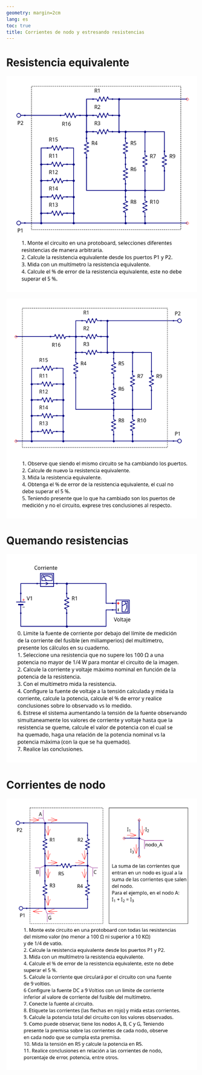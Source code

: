 ```yaml
---
geometry: margin=2cm
lang: es
toc: true
title: Corrientes de nodo y estresando resistencias
---
```


Resistencia equivalente
=======================

![Calculando resistencia equivalente](./design/t-quemando-resistencias/resistencia-equivalente.png) 

![Calculando resistencia equivalente](./design/t-quemando-resistencias/resistencia-equivalente-1.png) 

Quemando resistencias
=====================

![Quemando resistencias](./design/t-quemando-resistencias/quemando-resistencias.png)

Corrientes de nodo
==================

![corrientes de nodo](./design/t-quemando-resistencias/corriente-de-nodo.png) 
